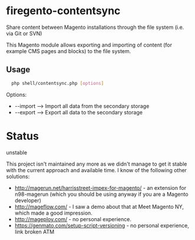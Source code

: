 firegento-contentsync
=====================

Share content between Magento installations through the file system (i.e. via Git or SVN)

This Magento module allows exporting and importing of content (for example CMS pages and blocks)
to the file system.

Usage
---

``` sh
  php shell/contentsync.php [options]
```
Options:

- --import --> Import all data from the secondary storage
- --export --> Export all data to the secondary storage



Status
=====================
unstable

This project isn't maintained any more as we didn't manage to get it stable with the current approach and available time. I know of the following other solutions:

- http://magerun.net/harrisstreet-impex-for-magento/ - an extension for n98-magerun (which you should be using anyway if you are a Magento developer)
- http://mageflow.com/ - I saw a demo about that at Meet Magento NY, which made a good impression.
- http://mageploy.com/ - no personal experience.
- https://genmato.com/setup-script-versioning - no personal experience, link broken ATM
